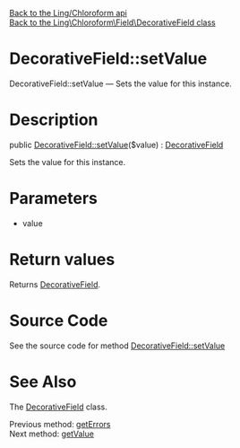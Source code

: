 [Back to the Ling/Chloroform api](https://github.com/lingtalfi/Chloroform/blob/master/doc/api/Ling/Chloroform.md)<br>
[Back to the Ling\Chloroform\Field\DecorativeField class](https://github.com/lingtalfi/Chloroform/blob/master/doc/api/Ling/Chloroform/Field/DecorativeField.md)


DecorativeField::setValue
================



DecorativeField::setValue — Sets the value for this instance.




Description
================


public [DecorativeField::setValue](https://github.com/lingtalfi/Chloroform/blob/master/doc/api/Ling/Chloroform/Field/DecorativeField/setValue.md)($value) : [DecorativeField](https://github.com/lingtalfi/Chloroform/blob/master/doc/api/Ling/Chloroform/Field/DecorativeField.md)




Sets the value for this instance.




Parameters
================


- value

    


Return values
================

Returns [DecorativeField](https://github.com/lingtalfi/Chloroform/blob/master/doc/api/Ling/Chloroform/Field/DecorativeField.md).








Source Code
===========
See the source code for method [DecorativeField::setValue](https://github.com/lingtalfi/Chloroform/blob/master/Field/DecorativeField.php#L115-L118)


See Also
================

The [DecorativeField](https://github.com/lingtalfi/Chloroform/blob/master/doc/api/Ling/Chloroform/Field/DecorativeField.md) class.

Previous method: [getErrors](https://github.com/lingtalfi/Chloroform/blob/master/doc/api/Ling/Chloroform/Field/DecorativeField/getErrors.md)<br>Next method: [getValue](https://github.com/lingtalfi/Chloroform/blob/master/doc/api/Ling/Chloroform/Field/DecorativeField/getValue.md)<br>

